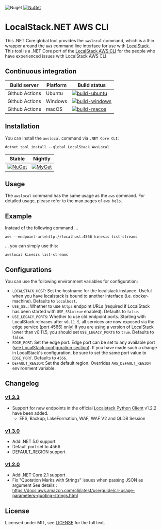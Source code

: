![Nuget](https://img.shields.io/nuget/dt/LocalStack.AwsLocal) [![NuGet](https://img.shields.io/nuget/v/LocalStack.AwsLocal.svg)](https://www.nuget.org/packages/LocalStack.AwsLocal/)

# LocalStack.NET AWS CLI

This .NET Core global tool provides the `awslocal` command, which is a thin wrapper around the `aws`
command line interface for use with [LocalStack](https://github.com/localstack/localstack). This tool is a .NET Core port of the 
[LocalStack AWS CLI](https://github.com/localstack/awscli-local) for the people who have experienced issues with LocalStack AWS CLI.

## Continuous integration

| Build server     | Platform  | Build status                                                                                                                                                                                                                                                                          |
|----------------- |---------- |-------------------------------------------------------------------------------------------------------------------------------------------------------------------------------------------------------------------------------------------------------------------------------------- |
| Github Actions  | Ubuntu    | [![build-ubuntu](https://github.com/localstack-dotnet/localstack-awscli-local/actions/workflows/build-ubuntu.yml/badge.svg)](https://github.com/localstack-dotnet/localstack-awscli-local/actions/workflows/build-ubuntu.yml)  |
| Github Actions   | Windows    | [![build-windows](https://github.com/localstack-dotnet/localstack-awscli-local/actions/workflows/build-windows.yml/badge.svg)](https://github.com/localstack-dotnet/localstack-awscli-local/actions/workflows/build-windows.yml)  |
| Github Actions   | macOS    | [![build-macos](https://github.com/localstack-dotnet/localstack-awscli-local/actions/workflows/build-macos.yml/badge.svg)](https://github.com/localstack-dotnet/localstack-awscli-local/actions/workflows/build-macos.yml) |

## Installation

You can install the `awslocal` command via `.NET Core CLI`:

```
dotnet tool install --global LocalStack.AwsLocal
```

| Stable                                                                                                              | Nightly                                                                                                                                                                        |
|---------------------------------------------------------------------------------------------------------------------|--------------------------------------------------------------------------------------------------------------------------------------------------------------------------------|
| [![NuGet](https://img.shields.io/nuget/v/LocalStack.AwsLocal.svg)](https://www.nuget.org/packages/LocalStack.AwsLocal/) | [![MyGet](https://img.shields.io/myget/localstack-awscli-local/v/LocalStack.AwsLocal.svg?label=myget)](https://www.myget.org/feed/localstack-awscli-local/package/nuget/LocalStack.AwsLocal) |

## Usage

The `awslocal` command has the same usage as the `aws` command. For detailed usage,
please refer to the man pages of `aws help`.

## Example

Instead of the following command ...

```
aws --endpoint-url=http://localhost:4566 kinesis list-streams
```

... you can simply use this:

```
awslocal kinesis list-streams
```

## Configurations

You can use the following environment variables for configuration:

* `LOCALSTACK_HOST`: Set the hostname for the localstack instance. Useful when you have
localstack is bound to another interface (i.e. docker-machine). Defaults to `localhost`.
* `USE_SSL`: Whether to use `https` endpoint URLs (required if LocalStack has been started
with `USE_SSL=true` enabled). Defaults to `false`.
* `USE_LEGACY_PORTS`: Whether to use old endpoint ports. Starting with LocalStack releases after `v0.11.5`, all services are now exposed via the edge service (port 4566) only! If you are using a version of LocalStack lower than v0.11.5, you should set `USE_LEGACY_PORTS` to `true`. Defaults to `false`.
* `EDGE_PORT`: Set the edge port. Edge port can be set to any available port ([see LocalStack configuration section](https://github.com/localstack/localstack#configurations)). If you have made such a change in LocalStack's configuration, be sure to set the same port value to `EDGE_PORT`. Defaults to `4566`.
* `DEFAULT_REGION`: Set the default region. Overrides `AWS_DEFAULT_REGION` environment variable.

## Changelog

### [v1.3.3](https://github.com/localstack-dotnet/localstack-awscli-local/releases/tag/v1.3.3) 
- Support for new endpoints in the official [Localstack Python Client](https://github.com/localstack/localstack-python-client) v1.2.2 have been added.
   - EFS, Backup, LakeFormation, WAF, WAF V2 and QLDB Session

### [v1.3.0](https://github.com/localstack-dotnet/localstack-awscli-local/releases/tag/v1.3.0) 
- Add .NET 5.0 support
- Default port set to 4566
- DEFAULT_REGION support

### [v1.2.0](https://github.com/localstack-dotnet/localstack-awscli-local/releases/tag/v1.2.0) 
- Add .NET Core 2.1 support
- Fix "Quotation Marks with Strings" issues when passing JSON as argument
See details : https://docs.aws.amazon.com/cli/latest/userguide/cli-usage-parameters-quoting-strings.html

## <a name="license"></a> License

Licensed under MIT, see [LICENSE](LICENSE) for the full text.